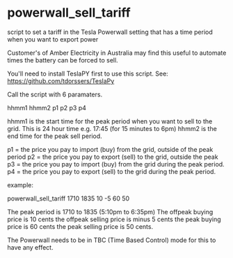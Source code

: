 # powerwall_sell_tariff
script to set a tariff in the Tesla Powerwall setting that has a time period when you want to export power

Customer's of Amber Electricity in Australia may find this useful to automate times the battery can be forced to sell.

You'll need to install TeslaPY first to use this script.
 See: https://github.com/tdorssers/TeslaPy

Call the script with 6 paramaters.

hhmm1 hhmm2 p1 p2 p3 p4

hhmm1 is the start time for the peak period when you want to sell to the grid.  This is 24 hour time e.g. 17:45 (for 15 minutes to 6pm)
hhmm2 is the end time for the peak sell period.

p1 = the price you pay to import (buy) from the grid, outside of the peak period
p2 = the price you pay to export (sell) to the grid, outside the peak
p3 = the price you pay to import (buy) from the grid during the peak period.
p4 = the price you pay to export (sell) to the grid during the peak period.

example:

powerwall_sell_tariff 1710 1835 10 -5 60 50

The peak period is 1710 to 1835  (5:10pm to 6:35pm)
The offpeak buying price is 10 cents
the offpeak selling price is minus 5 cents
the peak buying price is 60 cents
the peak selling price is 50 cents.

The Powerwall needs to be in TBC (Time Based Control) mode for this to have any effect.

